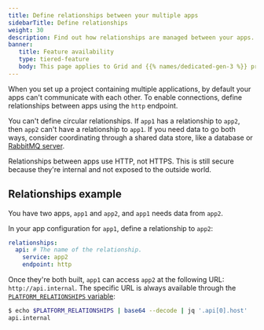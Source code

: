 ```yaml
---
title: Define relationships between your multiple apps
sidebarTitle: Define relationships
weight: 30
description: Find out how relationships are managed between your apps.
banner:
   title: Feature availability
   type: tiered-feature
   body: This page applies to Grid and {{% names/dedicated-gen-3 %}} projects. To ensure you have enough resources to support multiple apps, you need at least a [{{< partial "plans/multiapp-plan-name" >}} plan](/administration/pricing/_index.md#multiple-apps-in-a-single-project). To set up multiple apps on {{% names/dedicated-gen-2 %}} environments, [contact Sales](https://platform.sh/contact/).
---
```


When you set up a project containing multiple applications,
by default your apps can't communicate with each other.
To enable connections, define relationships between apps using the `http` endpoint.

You can't define circular relationships.
If `app1` has a relationship to `app2`, then `app2` can't have a relationship to `app1`.
If you need data to go both ways, consider coordinating through a shared data store,
like a database or [RabbitMQ server](/add-services/rabbitmq.md).

Relationships between apps use HTTP, not HTTPS.
This is still secure because they're internal and not exposed to the outside world.

## Relationships example

You have two apps, `app1` and `app2`, and `app1` needs data from `app2`.

In your app configuration for `app1`, define a relationship to `app2`:

```yaml {configFile="app"}
relationships: 
  api: # The name of the relationship. 
    service: app2
    endpoint: http
```

Once they're both built, `app1` can access `app2` at the following URL: `http://api.internal`.
The specific URL is always available through the [`PLATFORM_RELATIONSHIPS` variable](/development/variables/use-variables.md#use-provided-variables):

```bash
$ echo $PLATFORM_RELATIONSHIPS | base64 --decode | jq '.api[0].host'
api.internal
```
